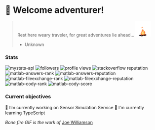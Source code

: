# 👋 Welcome adventurer!
> Rest here weary traveler, for great adventures lie ahead... <img width="50px" height="50px" src="bonefire.gif">
> - Unknown

### Stats
![mystats-api](https://img.shields.io/endpoint?style=flat&url=https%3A%2F%2Fmystats-api.herokuapp.com%2F)
![followers](https://img.shields.io/github/followers/smamusa?style=flat)
![profile views](https://komarev.com/ghpvc/?username=smamusa&style=flat)
![stackoverflow reputation](https://img.shields.io/endpoint?style=flat&url=https%3A%2F%2Fmystats-api.herokuapp.com%2Fapi%2Fstackexchange%2Fstackoverflow%2Freputation)  
![matlab-answers-rank](https://img.shields.io/endpoint?style=flat&url=https%3A%2F%2Fmystats-api.herokuapp.com%2Fapi%2Fmatlab%2Fanswers)
![matlab-answers-reputation](https://img.shields.io/endpoint?style=flat&url=https%3A%2F%2Fmystats-api.herokuapp.com%2Fapi%2Fmatlab%2Fanswers%2Freputation)  
![matlab-fileexchange-rank](https://img.shields.io/endpoint?style=flat&&url=https%3A%2F%2Fmystats-api.herokuapp.com%2Fapi%2Fmatlab%2Ffileexchange)
![matlab-fileexchange-reputation](https://img.shields.io/endpoint?style=flat&url=https%3A%2F%2Fmystats-api.herokuapp.com%2Fapi%2Fmatlab%2Ffileexchange%2Freputation)  
![matlab-cody-rank](https://img.shields.io/endpoint?style=flat&url=https%3A%2F%2Fmystats-api.herokuapp.com%2Fapi%2Fmatlab%2Fcody)
![matlab-cody-score](https://img.shields.io/endpoint?style=flat&url=https%3A%2F%2Fmystats-api.herokuapp.com%2Fapi%2Fmatlab%2Fcody%2Fscore)  

### Current objectives
🔭 I’m currently working on Sensor Simulation Service
🌱 I’m currently learning TypeScript

<!--
**smamusa/smamusa** is a ✨ _special_ ✨ repository because its `README.md` (this file) appears on your GitHub profile.

Here are some ideas to get you started:

- 🔭 I’m currently working on ...
- 🌱 I’m currently learning ...
- 👯 I’m looking to collaborate on ...
- 🤔 I’m looking for help with ...
- 💬 Ask me about ...
- 📫 How to reach me: ...
- 😄 Pronouns: ...
- ⚡ Fun fact: ...
-->

_Bone fire GIF is the work of_ [Joe Williamson](http://joecreates.co.uk/art/)
